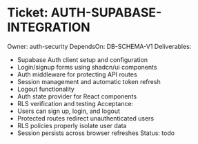 # Ticket: AUTH-SUPABASE-INTEGRATION  
Owner: auth-security
DependsOn: DB-SCHEMA-V1
Deliverables:
- Supabase Auth client setup and configuration
- Login/signup forms using shadcn/ui components
- Auth middleware for protecting API routes
- Session management and automatic token refresh
- Logout functionality
- Auth state provider for React components
- RLS verification and testing
Acceptance:
- Users can sign up, login, and logout
- Protected routes redirect unauthenticated users
- RLS policies properly isolate user data
- Session persists across browser refreshes
Status: todo